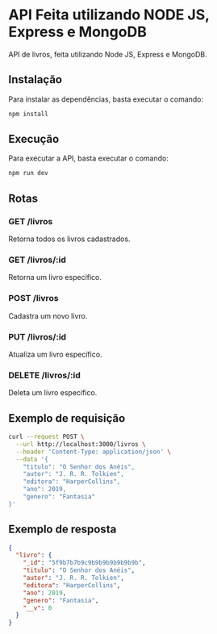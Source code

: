 # API Feita utilizando NODE JS, Express e MongoDB

API de livros, feita utilizando Node JS, Express e MongoDB.

## Instalação

Para instalar as dependências, basta executar o comando:

```bash
npm install
```

## Execução

Para executar a API, basta executar o comando:

```bash
npm run dev
```

## Rotas

### GET /livros

Retorna todos os livros cadastrados.

### GET /livros/:id

Retorna um livro específico.

### POST /livros

Cadastra um novo livro.

### PUT /livros/:id

Atualiza um livro específico.

### DELETE /livros/:id

Deleta um livro específico.

## Exemplo de requisição

```bash
curl --request POST \
  --url http://localhost:3000/livros \
  --header 'Content-Type: application/json' \
  --data '{
    "titulo": "O Senhor dos Anéis",
    "autor": "J. R. R. Tolkien",
    "editora": "HarperCollins",
    "ano": 2019,
    "genero": "Fantasia"
}'
```

## Exemplo de resposta

```json
{
  "livro": {
    "_id": "5f9b7b7b9c9b9b9b9b9b9b9b",
    "titulo": "O Senhor dos Anéis",
    "autor": "J. R. R. Tolkien",
    "editora": "HarperCollins",
    "ano": 2019,
    "genero": "Fantasia",
    "__v": 0
  }
}
```
